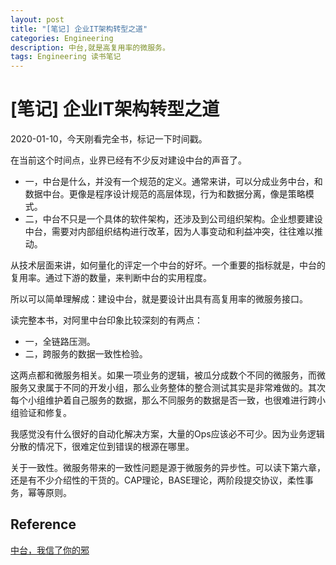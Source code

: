 ```yaml
---
layout: post
title: "[笔记] 企业IT架构转型之道"
categories: Engineering
description: 中台,就是高复用率的微服务。
tags: Engineering 读书笔记
---
```


# [笔记] 企业IT架构转型之道

2020-01-10，今天刚看完全书，标记一下时间戳。

在当前这个时间点，业界已经有不少反对建设中台的声音了。
  - 一，中台是什么，并没有一个规范的定义。通常来讲，可以分成业务中台，和数据中台。更像是程序设计规范的高层体现，行为和数据分离，像是策略模式。
  - 二，中台不只是一个具体的软件架构，还涉及到公司组织架构。企业想要建设中台，需要对内部组织结构进行改革，因为人事变动和利益冲突，往往难以推动。

从技术层面来讲，如何量化的评定一个中台的好坏。一个重要的指标就是，中台的复用率。通过下游的数量，来判断中台的实用程度。

所以可以简单理解成：建设中台，就是要设计出具有高复用率的微服务接口。

读完整本书，对阿里中台印象比较深刻的有两点：
  - 一，全链路压测。
  - 二，跨服务的数据一致性检验。

这两点都和微服务相关。如果一项业务的逻辑，被瓜分成数个不同的微服务，而微服务又隶属于不同的开发小组，那么业务整体的整合测试其实是非常难做的。其次每个小组维护着自己服务的数据，那么不同服务的数据是否一致，也很难进行跨小组验证和修复。

我感觉没有什么很好的自动化解决方案，大量的Ops应该必不可少。因为业务逻辑分散的情况下，很难定位到错误的根源在哪里。

关于一致性。微服务带来的一致性问题是源于微服务的异步性。可以读下第六章，还是有不少介绍性的干货的。CAP理论，BASE理论，两阶段提交协议，柔性事务，幂等原则。

## Reference

[中台，我信了你的邪](https://36kr.com/p/1725013082113)
